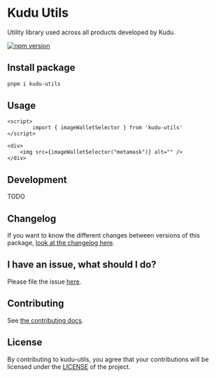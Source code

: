 # Kudu Utils

Utility library used across all products developed by Kudu.

<a href="https://www.npmjs.com/package/kudu-utils"><img src="https://img.shields.io/npm/v/kudu-utils?style=flat&logo=npm" alt="npm version" /></a>

## Install package

```sh
pnpm i kudu-utils
```

## Usage

```svelte
<script>
		import { imageWalletSelector } from 'kudu-utils'
</script>

<div>
	<img src={imageWalletSelector("metamask")} alt="" />
</div>
```

## Development

TODO

## Changelog

If you want to know the different changes between versions of this package,
[look at the changelog here](CHANGELOG.md).

## I have an issue, what should I do?

Please file the issue [here](https://github.com/kudu-consultant/kudu-utils/issues/new).

## Contributing

See [the contributing docs](CONTRIBUTING.md).

## License

By contributing to kudu-utils, you agree that your contributions will be licensed
under the [LICENSE](LICENSE) of the project.
